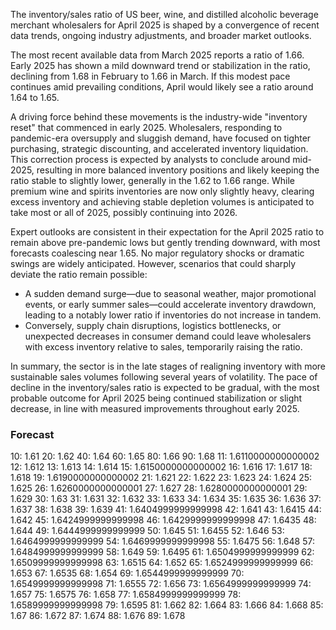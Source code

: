 The inventory/sales ratio of US beer, wine, and distilled alcoholic beverage merchant wholesalers for April 2025 is shaped by a convergence of recent data trends, ongoing industry adjustments, and broader market outlooks.

The most recent available data from March 2025 reports a ratio of 1.66. Early 2025 has shown a mild downward trend or stabilization in the ratio, declining from 1.68 in February to 1.66 in March. If this modest pace continues amid prevailing conditions, April would likely see a ratio around 1.64 to 1.65.

A driving force behind these movements is the industry-wide "inventory reset" that commenced in early 2025. Wholesalers, responding to pandemic-era oversupply and sluggish demand, have focused on tighter purchasing, strategic discounting, and accelerated inventory liquidation. This correction process is expected by analysts to conclude around mid-2025, resulting in more balanced inventory positions and likely keeping the ratio stable to slightly lower, generally in the 1.62 to 1.66 range. While premium wine and spirits inventories are now only slightly heavy, clearing excess inventory and achieving stable depletion volumes is anticipated to take most or all of 2025, possibly continuing into 2026.

Expert outlooks are consistent in their expectation for the April 2025 ratio to remain above pre-pandemic lows but gently trending downward, with most forecasts coalescing near 1.65. No major regulatory shocks or dramatic swings are widely anticipated. However, scenarios that could sharply deviate the ratio remain possible:

- A sudden demand surge—due to seasonal weather, major promotional events, or early summer sales—could accelerate inventory drawdown, leading to a notably lower ratio if inventories do not increase in tandem.
- Conversely, supply chain disruptions, logistics bottlenecks, or unexpected decreases in consumer demand could leave wholesalers with excess inventory relative to sales, temporarily raising the ratio.

In summary, the sector is in the late stages of realigning inventory with more sustainable sales volumes following several years of volatility. The pace of decline in the inventory/sales ratio is expected to be gradual, with the most probable outcome for April 2025 being continued stabilization or slight decrease, in line with measured improvements throughout early 2025.

### Forecast

10: 1.61
20: 1.62
40: 1.64
60: 1.65
80: 1.66
90: 1.68
11: 1.6110000000000002
12: 1.612
13: 1.613
14: 1.614
15: 1.6150000000000002
16: 1.616
17: 1.617
18: 1.618
19: 1.6190000000000002
21: 1.621
22: 1.622
23: 1.623
24: 1.624
25: 1.625
26: 1.6260000000000001
27: 1.627
28: 1.6280000000000001
29: 1.629
30: 1.63
31: 1.631
32: 1.632
33: 1.633
34: 1.634
35: 1.635
36: 1.636
37: 1.637
38: 1.638
39: 1.639
41: 1.6404999999999998
42: 1.641
43: 1.6415
44: 1.642
45: 1.6424999999999998
46: 1.6429999999999998
47: 1.6435
48: 1.644
49: 1.6444999999999999
50: 1.645
51: 1.6455
52: 1.646
53: 1.6464999999999999
54: 1.6469999999999998
55: 1.6475
56: 1.648
57: 1.6484999999999999
58: 1.649
59: 1.6495
61: 1.6504999999999999
62: 1.6509999999999998
63: 1.6515
64: 1.652
65: 1.6524999999999999
66: 1.653
67: 1.6535
68: 1.654
69: 1.6544999999999999
70: 1.6549999999999998
71: 1.6555
72: 1.656
73: 1.6564999999999999
74: 1.657
75: 1.6575
76: 1.658
77: 1.6584999999999999
78: 1.6589999999999998
79: 1.6595
81: 1.662
82: 1.664
83: 1.666
84: 1.668
85: 1.67
86: 1.672
87: 1.674
88: 1.676
89: 1.678